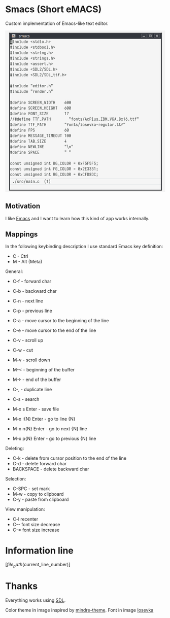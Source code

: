 # Smacs (Short eMACS)

Custom implementation of Emacs-like text editor.

![smacs.png](./smacs.png)

## Motivation

I like [Emacs](https://emacsdocs.org/) and I want to learn how this kind of app works internally.

## Mappings

In the following keybinding description I use standard Emacs key definition:

- C - Ctrl
- M - Alt (Meta)

General:

- C-f - forward char
- C-b - backward char
- C-n - next line
- C-p - previous line
- C-a - move cursor to the beginning of the line
- C-e - move cursor to the end of the line
- C-v - scroll up
- C-w - cut
- M-v - scroll down
- M-< - beginning of the buffer
- M-> - end of the buffer
- C-, - duplicate line
- C-s - search

- M-x s    Enter - save file
- M-x :{N} Enter - go to line {N}
- M-x n{N} Enter - go to next {N} line
- M-x p{N} Enter - go to previous {N} line

Deleting:

- C-k - delete from cursor position to the end of the line
- C-d - delete forward char
- BACKSPACE - delete backward char

Selection:

- C-SPC - set mark
- M-w - copy to clipboard
- C-y - paste from clipboard

View manipulation:

- C-l recenter
- C-- font size decrease
- C-= font size increase

# Information line
[${file_path} ($current_line_number)]

# Thanks
Everything works using [SDL](https://www.libsdl.org/).

Color theme in image inspired by [mindre-theme](https://github.com/erikbackman/mindre-theme).
Font in image [Iosevka](https://typeof.net/Iosevka/)
